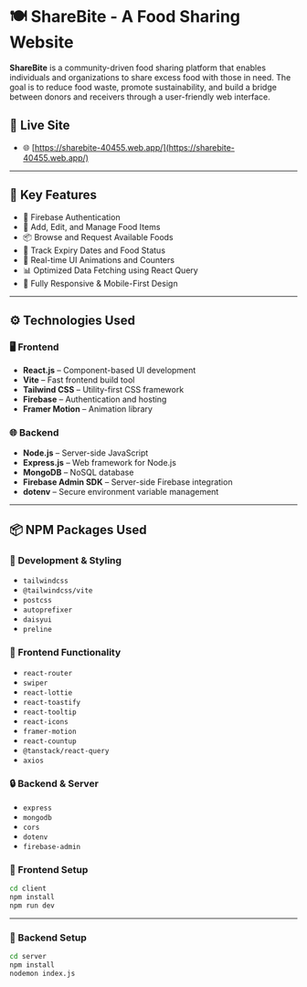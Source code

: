 # 🍽️ ShareBite - A Food Sharing Website

**ShareBite** is a community-driven food sharing platform that enables individuals and organizations to share excess food with those in need. The goal is to reduce food waste, promote sustainability, and build a bridge between donors and receivers through a user-friendly web interface.

## 🔗 Live Site
- 🌐 [https://sharebite-40455.web.app/](https://sharebite-40455.web.app/)

---

## 🚀 Key Features

- 🔐 Firebase Authentication
- 🍱 Add, Edit, and Manage Food Items
- 📦 Browse and Request Available Foods
- 📅 Track Expiry Dates and Food Status
- 🔄 Real-time UI Animations and Counters
- 📊 Optimized Data Fetching using React Query
- 📱 Fully Responsive & Mobile-First Design

---

## ⚙️ Technologies Used

### 🖥️ Frontend
- **React.js** – Component-based UI development
- **Vite** – Fast frontend build tool
- **Tailwind CSS** – Utility-first CSS framework
- **Firebase** – Authentication and hosting
- **Framer Motion** – Animation library

### 🌐 Backend
- **Node.js** – Server-side JavaScript
- **Express.js** – Web framework for Node.js
- **MongoDB** – NoSQL database
- **Firebase Admin SDK** – Server-side Firebase integration
- **dotenv** – Secure environment variable management

---

## 📦 NPM Packages Used

### 🔧 Development & Styling
- `tailwindcss`
- `@tailwindcss/vite`
- `postcss`
- `autoprefixer`
- `daisyui`
- `preline`

### 🔄 Frontend Functionality
- `react-router`
- `swiper`
- `react-lottie`
- `react-toastify`
- `react-tooltip`
- `react-icons`
- `framer-motion`
- `react-countup`
- `@tanstack/react-query`
- `axios`

### 🔒 Backend & Server
- `express`
- `mongodb`
- `cors`
- `dotenv`
- `firebase-admin`

### 🔹 Frontend Setup

```bash
cd client
npm install
npm run dev
```
---

### 🔹 Backend Setup

```bash
cd server
npm install
nodemon index.js
```
